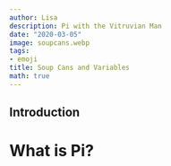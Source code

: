 ```yaml
---
author: Lisa
description: Pi with the Vitruvian Man
date: "2020-03-05"
image: soupcans.webp
tags:
- emoji
title: Soup Cans and Variables
math: true
---
```


## Introduction



# What is Pi?

